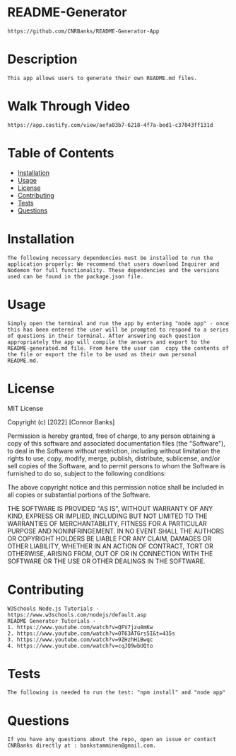 # README-Generator

    https://github.com/CNRBanks/README-Generator-App

# Description

    This app allows users to generate their own README.md files.

# Walk Through Video

    https://app.castify.com/view/aefa03b7-6218-4f7a-bed1-c37043ff131d

# Table of Contents

- [Installation](#installation)
- [Usage](#usage)
- [License](#license)
- [Contributing](#contributing)
- [Tests](#tests)
- [Questions](#questions)

# Installation

    The following necessary dependencies must be installed to run the application properly: We recommend that users download Inquirer and Nodemon for full functionality. These dependencies and the versions used can be found in the package.json file.

# Usage

    Simply open the terminal and run the app by entering "node app" - once this has been entered the user will be prompted to respond to a series of questions in their terminal. After answering each question appropriately the app will compile the answers and export to the  README-generated.md file. From here the user can  copy the contents of the file or export the file to be used as their own personal README.md.

# License

MIT License

Copyright (c) [2022] [Connor Banks]

Permission is hereby granted, free of charge, to any person obtaining a copy
of this software and associated documentation files (the "Software"), to deal
in the Software without restriction, including without limitation the rights
to use, copy, modify, merge, publish, distribute, sublicense, and/or sell
copies of the Software, and to permit persons to whom the Software is
furnished to do so, subject to the following conditions:

The above copyright notice and this permission notice shall be included in all
copies or substantial portions of the Software.

THE SOFTWARE IS PROVIDED "AS IS", WITHOUT WARRANTY OF ANY KIND, EXPRESS OR
IMPLIED, INCLUDING BUT NOT LIMITED TO THE WARRANTIES OF MERCHANTABILITY,
FITNESS FOR A PARTICULAR PURPOSE AND NONINFRINGEMENT. IN NO EVENT SHALL THE
AUTHORS OR COPYRIGHT HOLDERS BE LIABLE FOR ANY CLAIM, DAMAGES OR OTHER
LIABILITY, WHETHER IN AN ACTION OF CONTRACT, TORT OR OTHERWISE, ARISING FROM,
OUT OF OR IN CONNECTION WITH THE SOFTWARE OR THE USE OR OTHER DEALINGS IN THE
SOFTWARE.

# Contributing

    W3Schools Node.js Tutorials - https://www.w3schools.com/nodejs/default.asp
    README Generator Tutorials -
    1. https://www.youtube.com/watch?v=QFV7jzu8mKw
    2. https://www.youtube.com/watch?v=OT63ATGrs5I&t=435s
    3. https://www.youtube.com/watch?v=9ZHzhHiBwqc
    4. https://www.youtube.com/watch?v=cqJQ9wbUQto

# Tests

    The following is needed to run the test: "npm install" and "node app"

# Questions

    If you have any questions about the repo, open an issue or contact CNRBanks directly at : bankstamminen@gmail.com.
